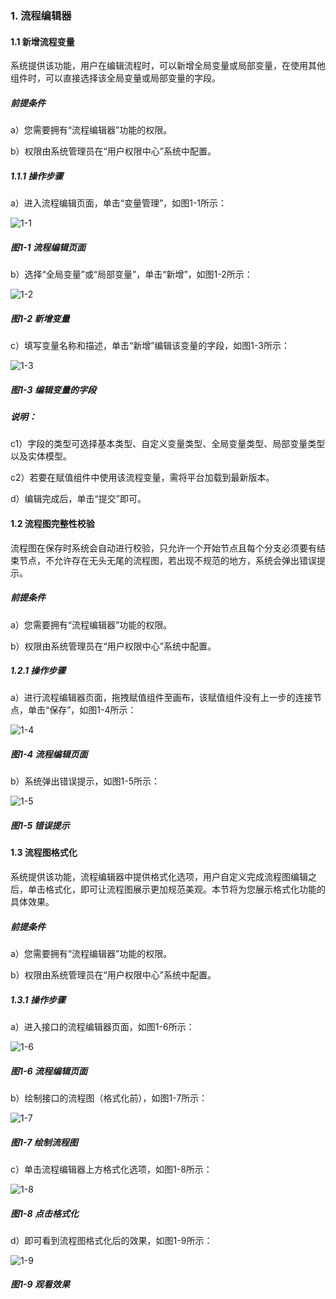 ### 1. 流程编辑器

#### 1.1 新增流程变量

系统提供该功能，用户在编辑流程时，可以新增全局变量或局部变量，在使用其他组件时，可以直接选择该全局变量或局部变量的字段。

##### 前提条件

a）您需要拥有“流程编辑器”功能的权限。

b）权限由系统管理员在“用户权限中心”系统中配置。

##### 1.1.1 操作步骤

a）进入流程编辑页面，单击“变量管理”，如图1-1所示：

![1-1](https://www.feisuanyz.com/fsimage/zc-image/cz_25_1_01.png)

##### 图1-1 流程编辑页面

b）选择“全局变量”或“局部变量”，单击“新增”，如图1-2所示：

![1-2](https://www.feisuanyz.com/fsimage/zc-image/cz_25_1_02.png)

##### 图1-2 新增变量

c）填写变量名称和描述，单击“新增”编辑该变量的字段，如图1-3所示：

![1-3](https://www.feisuanyz.com/fsimage/zc-image/cz_25_1_03.png)

##### 图1-3 编辑变量的字段

##### 说明：

c1）字段的类型可选择基本类型、自定义变量类型、全局变量类型、局部变量类型以及实体模型。

c2）若要在赋值组件中使用该流程变量，需将平台加载到最新版本。

d）编辑完成后，单击“提交”即可。

#### 1.2 流程图完整性校验

流程图在保存时系统会自动进行校验，只允许一个开始节点且每个分支必须要有结束节点，不允许存在无头无尾的流程图，若出现不规范的地方，系统会弹出错误提示。

##### 前提条件

a）您需要拥有“流程编辑器”功能的权限。

b）权限由系统管理员在“用户权限中心”系统中配置。

##### 1.2.1 操作步骤

a）进行流程编辑器页面，拖拽赋值组件至画布，该赋值组件没有上一步的连接节点，单击“保存”，如图1-4所示：

![1-4](https://www.feisuanyz.com/fsimage/zc-image/cz_25_2_1.png)

##### 图1-4 流程编辑页面

b）系统弹出错误提示，如图1-5所示：

![1-5](https://www.feisuanyz.com/fsimage/zc-image/cz_25_2_2.png)

##### 图1-5 错误提示

#### 1.3 流程图格式化

系统提供该功能，流程编辑器中提供格式化选项，用户自定义完成流程图编辑之后，单击格式化，即可让流程图展示更加规范美观。本节将为您展示格式化功能的具体效果。

##### 前提条件

a）您需要拥有“流程编辑器”功能的权限。

b）权限由系统管理员在“用户权限中心”系统中配置。

##### 1.3.1 操作步骤

a）进入接口的流程编辑器页面，如图1-6所示：

![1-6](https://www.feisuanyz.com/fsimage/zc-image/liuchengbianji/geshihua_0.png)

##### 图1-6 流程编辑页面

b）绘制接口的流程图（格式化前），如图1-7所示：

![1-7](https://www.feisuanyz.com/fsimage/zc-image/liuchengbianji/geshihua_1.png)

##### 图1-7 绘制流程图

c）单击流程编辑器上方格式化选项，如图1-8所示：

![1-8](https://www.feisuanyz.com/fsimage/zc-image/liuchengbianji/geshihua_3.png)

##### 图1-8 点击格式化

d）即可看到流程图格式化后的效果，如图1-9所示：

![1-9](https://www.feisuanyz.com/fsimage/zc-image/liuchengbianji/geshihua_2.png)

##### 图1-9 观看效果
